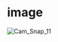 # image

![Cam_Snap_11](https://user-images.githubusercontent.com/88032195/155320876-1d44f4fd-3a8e-405d-ad78-8b3483d6e6d4.jpg)
